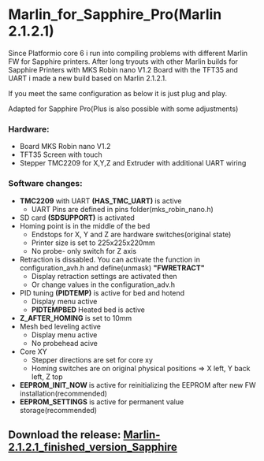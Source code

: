 # Marlin_for_Sapphire_Pro(Marlin 2.1.2.1)
Since Platformio core 6 i run into compiling problems with different Marlin FW for Sapphire printers.
After long tryouts with other Marlin builds for Sapphire Printers with MKS Robin nano V1.2 Board with the TFT35 and UART i made a new build based on Marlin 2.1.2.1.

If you meet the same configuration as below it is just plug and play.

Adapted for Sapphire Pro(Plus is also possible with some adjustments)

### Hardware:
- Board MKS Robin nano V1.2
- TFT35 Screen with touch
- Stepper TMC2209 for X,Y,Z and Extruder with additional UART wiring

### Software changes:
- **TMC2209** with UART **(HAS_TMC_UART)** is active
    * UART Pins are defined in pins folder(mks_robin_nano.h)
- SD card **(SDSUPPORT)** is activated
- Homing point is in the middle of the bed
   * Endstops for X, Y and Z are hardware switches(original state)
   * Printer size is set to 225x225x220mm
   * No probe- only switch for Z axis
- Retraction is dissabled. You can activate the function in configuration_avh.h and define(unmask) **"FWRETRACT"**
   * Display retraction settings are activated then
   * Or change values in the configuration_adv.h
- PID tuning **(PIDTEMP)** is active for bed and hotend
   * Display menu active
   * **PIDTEMPBED** Heated bed is active
- **Z_AFTER_HOMING** is set to 10mm
- Mesh bed leveling active
  * Display menu active
  * No probehead acive
- Core XY
  * Stepper directions are set for core xy
  * Homing switches are on original physical positions => X left, Y back left, Z top
- **EEPROM_INIT_NOW** is active for reinitializing the EEPROM after new FW installation(recommended)
- **EEPROM_SETTINGS** is active for permanent value storage(recommended)

## Download the release: [Marlin-2.1.2.1_finished_version_Sapphire](https://github.com/Discharge87/Marlin_for_Sapphire/releases/tag/Sapphire_for_Marlin)

